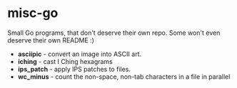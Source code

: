 # misc-go

Small Go programs, that don't deserve their own repo.  Some won't even
deserve their own README :)

 - **asciipic** - convert an image into ASCII art.
 - **iching** - cast I Ching hexagrams
 - **ips_patch** - apply IPS patches to files.
 - **wc_minus** - count the non-space, non-tab characters in a file in parallel 


